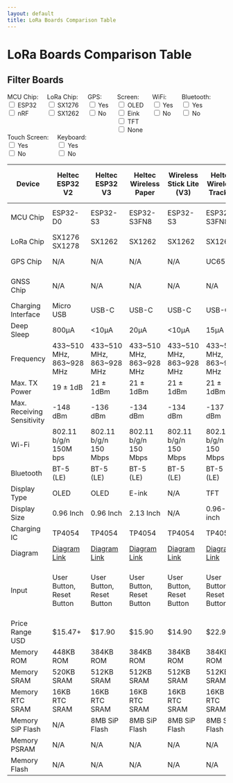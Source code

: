 ```yaml
---
layout: default
title: LoRa Boards Comparison Table
---
```


# LoRa Boards Comparison Table

## Filter Boards

<div style="display: flex; flex-wrap: wrap;">
  <div style="margin-right: 20px;">
    <label>MCU Chip:</label>
    <div>
      <input type="checkbox" class="mcuFilter" value="ESP32"> ESP32<br>
      <input type="checkbox" class="mcuFilter" value="nRF"> nRF<br>
    </div>
  </div>
  <div style="margin-right: 20px;">
    <label>LoRa Chip:</label>
    <div>
      <input type="checkbox" class="loraFilter" value="SX1276"> SX1276<br>
      <input type="checkbox" class="loraFilter" value="SX1262"> SX1262<br>
    </div>
  </div>
  <div style="margin-right: 20px;">
    <label>GPS:</label>
    <div>
      <input type="checkbox" class="gpsFilter" value="Yes"> Yes<br>
      <input type="checkbox" class="gpsFilter" value="No"> No<br>
    </div>
  </div>
  <div style="margin-right: 20px;">
    <label>Screen:</label>
    <div>
      <input type="checkbox" class="screenFilter" value="OLED"> OLED<br>
      <input type="checkbox" class="screenFilter" value="Eink"> Eink<br>
      <input type="checkbox" class="screenFilter" value="TFT"> TFT<br>
      <input type="checkbox" class="screenFilter" value="None"> None<br>
    </div>
  </div>
  <div style="margin-right: 20px;">
    <label>WiFi:</label>
    <div>
      <input type="checkbox" class="wifiFilter" value="Yes"> Yes<br>
      <input type="checkbox" class="wifiFilter" value="No"> No<br>
    </div>
  </div>
  <div style="margin-right: 20px;">
    <label>Bluetooth:</label>
    <div>
      <input type="checkbox" class="bluetoothFilter" value="Yes"> Yes<br>
      <input type="checkbox" class="bluetoothFilter" value="No"> No<br>
    </div>
  </div>
  <div style="margin-right: 20px;">
    <label>Touch Screen:</label>
    <div>
      <input type="checkbox" class="touchFilter" value="Yes"> Yes<br>
      <input type="checkbox" class="touchFilter" value="No"> No<br>
    </div>
  </div>
  <div style="margin-right: 20px;">
    <label>Keyboard:</label>
    <div>
      <input type="checkbox" class="keyboardFilter" value="Yes"> Yes<br>
      <input type="checkbox" class="keyboardFilter" value="No"> No<br>
    </div>
  </div>
</div>

<div style="overflow-x: auto;">
  <table id="comparisonTable">
    <thead>
      <tr>
        <th>Device</th>
        <th>Heltec ESP32 V2</th>
        <th>Heltec ESP32 V3</th>
        <th>Heltec Wireless Paper</th>
        <th>Wireless Stick Lite (V3)</th>
        <th>Heltec Wireless Tracker</th>
        <th>Heltec Capsule Sensor V3</th>
        <th>Heltec Vision Master E213</th>
        <th>Heltec Vision Master E290</th>
        <th>RAK19007 RAK4631</th>        
        <th>T-Deck</th>
        <th>T-Echo</th>
        <th>T-Beam</th>
        <th>T-Beam Supreme</th>        
        <th>T3-S3</th>   
      </tr>
    </thead>
    <tbody>
      <tr>
        <td>MCU Chip</td>
        <td data-mcu="ESP32" data-lora="SX1276" data-gps="No" data-screen="OLED" data-wifi="Yes" data-bluetooth="Yes" data-touch="No" data-keyboard="No">ESP32-D0</td><!--Heltec V2-->
        <td data-mcu="ESP32" data-lora="SX1262" data-gps="No" data-screen="OLED" data-wifi="Yes" data-bluetooth="Yes" data-touch="No" data-keyboard="No">ESP32-S3</td><!--Heltec V3-->
        <td data-mcu="ESP32" data-lora="SX1262" data-gps="No" data-screen="Eink" data-wifi="Yes" data-bluetooth="Yes" data-touch="No" data-keyboard="No">ESP32-S3FN8</td><!--Wireless Paper-->
        <td data-mcu="ESP32" data-lora="SX1262" data-gps="No" data-screen="None" data-wifi="Yes" data-bluetooth="Yes" data-touch="No" data-keyboard="No">ESP32-S3</td><!--Wireless Stick Lite-->
        <td data-mcu="ESP32" data-lora="SX1262" data-gps="Yes" data-screen="TFT" data-wifi="Yes" data-bluetooth="Yes" data-touch="No" data-keyboard="No">ESP32-S3FN8</td><!--Wireless Tracker-->
        <td data-mcu="ESP32" data-lora="SX1262" data-gps="Yes" data-screen="None" data-wifi="Yes" data-bluetooth="Yes" data-touch="No" data-keyboard="No">ESP32-S3FN8</td><!--Capsule Sensor V3-->
        <td data-mcu="ESP32" data-lora="SX1262" data-gps="No" data-screen="Eink" data-wifi="Yes" data-bluetooth="Yes" data-touch="No" data-keyboard="No">ESP32-S3R8</td><!--Vision Master E213-->
        <td data-mcu="ESP32" data-lora="SX1262" data-gps="No" data-screen="Eink" data-wifi="Yes" data-bluetooth="Yes" data-touch="No" data-keyboard="No">ESP32-S3R8</td><!--Vision Master E290-->
        <td data-mcu="nRF" data-lora="SX1262" data-gps="No" data-screen="None" data-wifi="No" data-bluetooth="Yes" data-touch="No" data-keyboard="No">NRF52840</td><!--RAKRAK19007-->
        <td data-mcu="ESP32" data-lora="SX1262" data-gps="No" data-screen="LCD" data-wifi="Yes" data-bluetooth="Yes" data-touch="Yes" data-keyboard="Yes">ESP32-S3</td><!--T-Deck-->
        <td data-mcu="nRF" data-lora="SX1262" data-gps="Yes" data-screen="Eink" data-wifi="No" data-bluetooth="Yes" data-touch="No" data-keyboard="No">NRF52840</td><!--T-Echo-->
        <td data-mcu="ESP32" data-lora="SX1276" data-gps="Yes" data-screen="OLED" data-wifi="Yes" data-bluetooth="Yes" data-touch="No" data-keyboard="No">ESP32-D0WDQ6-V3</td><!--T-Beam-->        
        <td data-mcu="ESP32" data-lora="SX1262" data-gps="Yes" data-screen="OLED" data-wifi="Yes" data-bluetooth="Yes" data-touch="No" data-keyboard="No">ESP32-S3FN8</td><!--T-Beam Supreme-->
        <td data-mcu="ESP32" data-lora="SX1262" data-gps="No" data-screen="OLED" data-wifi="Yes" data-bluetooth="Yes" data-touch="No" data-keyboard="No">ESP32-S3FH4R2</td><!--T3-S3-->  
      </tr>
      <tr>
        <td>LoRa Chip</td>
        <td>SX1276 SX1278</td><!--Heltec V2-->
        <td>SX1262</td><!--Heltec V3-->
        <td>SX1262</td><!--Wireless Paper-->
        <td>SX1262</td><!--Wireless Stick Lite-->
        <td>SX1262</td><!--Wireless Tracker-->
        <td>SX1262</td><!--Capsule Sensor V3-->
        <td>SX1262</td><!--Vision Master E213-->
        <td>SX1262</td><!--Vision Master E290-->
        <td>SX1262</td><!--RAKRAK19007-->
        <td>SX1262</td><!--T-Deck-->
        <td>SX1262</td><!--T-Echo-->
        <td>SX1276 SX1278</td><!--T-Beam-->
        <td>SX1262</td><!--T-Beam-Supreme-->
        <td>SX1262</td><!--T3-S3-->
      </tr>
      <tr>
        <td>GPS Chip</td>
        <td>N/A</td><!--Heltec V2-->
        <td>N/A</td><!--Heltec V3-->
        <td>N/A</td><!--Wireless Paper-->
        <td>N/A</td><!--Wireless Stick Lite-->
        <td>UC6580</td><!--Wireless Tracker-->
        <td>N/A</td><!--Capsule Sensor V3-->
        <td>N/A</td><!--Vision Master E213-->
        <td>N/A</td><!--Vision Master E290-->
        <td>N/A</td><!--RAKRAK19007-->
        <td>N/A</td><!--T-Deck-->
        <td>N/A</td><!--T-Echo-->
        <td>NEO-6M/M8N</td><!--T-Beam-->
        <td>N/A</td><!--T-Beam-Supreme-->         
        <td>N/A</td><!--T3-S3-->                
      </tr>
      <tr>
        <td>GNSS Chip</td>
        <td>N/A</td><!--Heltec V2-->
        <td>N/A</td><!--Heltec V3-->
        <td>N/A</td><!--Wireless Paper-->
        <td>N/A</td><!--Wireless Stick Lite-->
        <td>N/A</td><!--Wireless Tracker-->
        <td>L76k</td><!--Capsule Sensor V3-->
        <td>N/A</td><!--Vision Master E213-->
        <td>N/A</td><!--Vision Master E290-->
        <td>N/A</td><!--RAKRAK19007-->        
        <td>N/A</td><!--T-Deck-->
        <td>L76k</td><!--T-Echo-->
        <td>N/A</td><!--T-Beam-->      
        <td>L76k/ MAX-M10S</td><!--T-Beam-Supreme-->            
        <td>N/A</td><!--T3-S3-->                
      </tr>
      <tr>
        <td>Charging Interface</td>
        <td>Micro USB</td><!--Heltec V2-->
        <td>USB-C</td><!--Heltec V3-->
        <td>USB-C</td><!--Wireless Paper-->
        <td>USB-C</td><!--Wireless Stick Lite-->
        <td>USB-C</td><!--Wireless Tracker-->
        <td>Wireless Boot</td><!--Capsule Sensor V3-->
        <td>USB-C</td><!--Vision Master E213-->
        <td>USB-C</td><!--Vision Master E290-->
        <td>USB-C</td><!--RAKRAK19007-->        
        <td>USB-C</td><!--T-Deck-->
        <td>USB-C</td><!--T-Echo-->
        <td>Micro USB</td><!--T-Beam-->
        <td>USB-C</td><!--T-Beam-Supreme-->            
        <td>USB-C</td><!--T3-S3-->
      </tr>
      <tr>
        <td>Deep Sleep</td>
        <td>800μA</td><!--Heltec V2-->
        <td>&lt;10μA</td><!--Heltec V3-->
        <td>20μA</td><!--Wireless Paper-->
        <td>&lt;10μA</td><!--Wireless Stick Lite-->
        <td>15μA</td><!--Wireless Tracker-->
        <td>25μA</td><!--Capsule Sensor V3-->
        <td>18μA</td><!--Vision Master E213-->
        <td>20μA</td><!--Vision Master E290-->
        <td>2μA</td><!--RAKRAK19007-->        
        <td>N/A</td><!--T-Deck-->
        <td>0.25 mA</td><!--T-Echo-->
        <td>?</td><!--T-Beam-->
        <td>?</td><!--T-Beam-Supreme-->            
        <td>?</td><!--T3-S3-->                
      </tr>
      <tr>
        <td>Frequency</td>
        <td>433~510 MHz, 863~928 MHz</td><!--Heltec V2-->
        <td>433~510 MHz, 863~928 MHz</td><!--Heltec V3-->
        <td>433~510 MHz, 863~928 MHz</td><!--Wireless Paper-->
        <td>433~510 MHz, 863~928 MHz</td><!--Wireless Stick Lite-->
        <td>433~510 MHz, 863~928 MHz</td><!--Wireless Tracker-->
        <td>433~510 MHz, 863~928 MHz</td><!--Capsule Sensor V3-->
        <td>433~510 MHz, 863~928 MHz</td><!--Vision Master E213-->
        <td>433~510 MHz, 863~928 MHz</td><!--Vision Master E290-->
        <td>433~510 MHz, 863~928 MHz</td><!--RAKRAK19007-->        
        <td>433~510 MHz, 863~928 MHz</td><!--T-Deck-->
        <td>433~510 MHz, 863~928 MHz</td><!--T-Echo-->
        <td>433~510 MHz, 863~928 MHz</td><!--T-Beam-->        
        <td>433~510 MHz, 863~928 MHz</td><!--T-Beam-Supreme-->      
        <td>433~510 MHz, 863~928 MHz</td><!--T3-S3-->                
      </tr>
      <tr>
        <td>Max. TX Power</td>
        <td>19 ± 1dB</td><!--Heltec V2-->
        <td>21 ± 1dBm</td><!--Heltec V3-->
        <td>21 ± 1dBm</td><!--Wireless Paper-->
        <td>21 ± 1dBm</td><!--Wireless Stick Lite-->
        <td>21 ± 1dBm</td><!--Wireless Tracker-->
        <td>21 ± 1dBm</td><!--Capsule Sensor V3-->
        <td>21 ± 1dBm</td><!--Vision Master E213-->
        <td>21 ± 1dBm</td><!--Vision Master E290-->
        <td>22 ± 1dBm</td><!--RAKRAK19007-->
        <td>22 ± 1dBm</td><!--T-Deck-->
        <td>22 ± 1dBm</td><!--T-Echo-->
        <td>22 ± 1dBm</td><!--T-Beam-->        
        <td>22 ± 1dBm</td><!--T-Beam-Supreme-->         
        <td>22 ± 1dBm</td><!--T3-S3-->                
      </tr>
      <tr>
        <td>Max. Receiving Sensitivity</td>
        <td>-148 dBm</td><!--Heltec V2-->
        <td>-136 dBm</td><!--Heltec V3-->
        <td>-134 dBm</td><!--Wireless Paper-->
        <td>-134 dBm</td><!--Wireless Stick Lite-->
        <td>-137 dBm</td><!--Wireless Tracker-->
        <td>-135 dBm</td><!--Capsule Sensor V3-->
        <td>-136 dBm</td><!--Vision Master E213-->
        <td>-136 dBm</td><!--Vision Master E290-->    
        <td>-136 dBm</td><!--RAKRAK19007-->        
        <td>-136 dBm</td><!--T-Deck-->
        <td>-136 dBm</td><!--T-Echo-->     
        <td>-148 dBm</td><!--T-Beam-->
        <td>-136 dBm</td><!--T-Beam-Supreme-->            
        <td>-136 dBm</td><!--T3-S3-->                
      </tr>
      <tr>
        <td>Wi-Fi</td>
        <td>802.11 b/g/n 150M bps</td><!--Heltec V2-->
        <td>802.11 b/g/n 150 Mbps</td><!--Heltec V3-->
        <td>802.11 b/g/n 150 Mbps</td><!--Wireless Paper-->
        <td>802.11 b/g/n 150 Mbps</td><!--Wireless Stick Lite-->
        <td>802.11 b/g/n 150 Mbps</td><!--Wireless Tracker-->
        <td>802.11 b/g/n 150 Mbps</td><!--Capsule Sensor V3-->
        <td>802.11 b/g/n 150 Mbps</td><!--Vision Master E213-->
        <td>802.11 b/g/n 150 Mbps</td><!--Vision Master E290-->
        <td>N/A</td><!--RAKRAK19007-->        
        <td>802.11 b/g/n 150 Mbps</td><!--T-Deck-->
        <td>N/A</td><!--T-Echo-->
        <td>802.11 b/g/n 150 Mbps</td><!--T-Beam-->   
        <td>802.11 b/g/n 150 Mbps</td><!--T-Beam-Supreme-->            
        <td>802.11 b/g/n 150 Mbps</td><!--T3-S3-->                
      </tr>
      <tr>
        <td>Bluetooth</td>
        <td>BT-5 (LE)</td><!--Heltec V2-->
        <td>BT-5 (LE)</td><!--Heltec V3-->
        <td>BT-5 (LE)</td><!--Wireless Paper-->
        <td>BT-5 (LE)</td><!--Wireless Stick Lite-->
        <td>BT-5 (LE)</td><!--Wireless Tracker-->
        <td>BT-5 (LE)</td><!--Capsule Sensor V3-->
        <td>BT-5 (LE)</td><!--Vision Master E213-->
        <td>BT-5 (LE)</td><!--Vision Master E290-->
        <td>BT-5 (LE)</td><!--RAKRAK19007-->        
        <td>BT-5 (LE)</td><!--T-Deck-->
        <td>BT-5 (LE)</td><!--T-Echo-->
        <td>BT-4.2 (LE)</td><!--T-Beam-->        
        <td>BT-5 (LE)</td><!--T-Beam-Supreme-->            
        <td>BT-5 (LE)</td><!--T3-S3-->                
      </tr>
      <tr>
        <td>Display Type</td>
        <td>OLED</td><!--Heltec V2-->
        <td>OLED</td><!--Heltec V3-->
        <td>E-ink</td><!--Wireless Paper-->
        <td>N/A</td><!--Wireless Stick Lite-->
        <td>TFT</td><!--Wireless Tracker-->
        <td>N/A</td><!--Capsule Sensor V3-->
        <td>E-ink</td><!--Vision Master E213-->
        <td>E-ink</td><!--Vision Master E290-->
        <td>N/A</td><!--RAKRAK19007-->      
        <td>LCD</td><!--T-Deck-->
        <td>E-ink</td><!--T-Echo-->
        <td>OLED</td><!--T-Beam--> 
        <td>OLED</td><!--T-Beam-Supreme-->            
        <td>OLED</td><!--T3-S3-->                
      </tr>
      <tr>
        <td>Display Size</td>
        <td>0.96 Inch</td><!--Heltec V2-->
        <td>0.96 Inch</td><!--Heltec V3-->
        <td>2.13 Inch</td><!--Wireless Paper-->
        <td>N/A</td><!--Wireless Stick Lite-->
        <td>0.96-inch</td><!--Wireless Tracker-->
        <td>N/A</td><!--Capsule Sensor V3-->
        <td>2.13 Inch</td><!--Vision Master E213-->
        <td>2.9 Inch</td><!--Vision Master E290-->
        <td>N/A</td><!--RAKRAK19007-->        
        <td>2.8 Inch</td><!--T-Deck-->
        <td>1.54 Inch</td><!--T-Echo-->
        <td>0.96 Inch</td><!--T-Beam-->      
        <td>1.3 Inch</td><!--T-Beam-Supreme-->            
        <td>0.96 Inch</td><!--T3-S3-->                
      </tr>
      <tr>
        <td>Charging IC</td>
        <td>TP4054</td><!--Heltec V2-->
        <td>TP4054</td><!--Heltec V3-->
        <td>TP4054</td><!--Wireless Paper-->
        <td>TP4054</td><!--Wireless Stick Lite-->
        <td>TP4054</td><!--Wireless Tracker-->
        <td>TP4054</td><!--Capsule Sensor V3-->
        <td>TP4054</td><!--Vision Master E213-->
        <td>TP4054</td><!--Vision Master E290-->
        <td>TP4054</td><!--RAKRAK19007-->        
        <td>TP4054</td><!--T-Deck-->
        <td>TP4054</td><!--T-Echo-->
        <td>AXP192</td><!--T-Beam-->            
        <td>AXP2101</td><!--T-Beam-Supreme-->            
        <td>TP4054</td><!--T3-S3-->
      </tr>
      <tr>
        <td>Diagram</td>
        <td><a href="https://resource.heltec.cn/download/WiFi_LoRa_32/V2.1/WIFI_LoRa_32_V2.1(868-915).PDF">Diagram Link</a></td><!--Heltec V2-->
        <td><a href="https://resource.heltec.cn/download/WiFi_LoRa_32_V3/HTIT-WB32LA(F)_V3.1_Schematic_Diagram.pdf">Diagram Link</a></td><!--Heltec V3-->
        <td><a href="https://resource.heltec.cn/download/Wireless_Paper/Wireless_Paper_V0.4_Schematic_Diagram.pdf">Diagram Link</a></td><!--Wireless Paper-->
        <td><a href="https://resource.heltec.cn/download/Wireless_Stick_Lite_V3/HTIT-WSL_V3_Schematic_Diagram.pdf">Diagram Link</a></td><!--Wireless Stick Lite-->
        <td><a href="https://resource.heltec.cn/download/Wireless_Tracker/Wireless_Tacker1.1/HTIT-Tracker_V0.5.pdf">Diagram Link</a></td><!--Wireless Tracker-->
        <td><a href="https://resource.heltec.cn/download/Heltec%20Capsule%20Sensor%20V3/Capsule_Main_Esp32_Schematic_Diagram.pdf">Diagram Link</a></td><!--Capsule Sensor V3-->
        <td><a href="https://resource.heltec.cn/download/HT-VME213/HT-VME213%20Schematic%20Diagram.pdf">Diagram Link</a></td><!--Vision Master E213-->
        <td><a href="https://resource.heltec.cn/download/HT-VME290/HT-VME290%20Schematic_Diagram.pdf">Diagram Link</a></td><!--Vision Master E290-->     
        <td><a href="https://docs.rakwireless.com/Product-Categories/WisBlock/RAK4631/Datasheet/#hardware">Diagram Link</a></td><!--RAKRAK19007-->        
        <td><a href="https://github.com/Xinyuan-LilyGO/T-Deck/blob/master/schematic/schematic.pdf">Diagram Link</a></td><!--T-Deck-->
        <td><a href="https://github.com/Xinyuan-LilyGO/T-Echo/blob/main/T-Echo_Schematic.pdf">Diagram Link</a></td><!--T-Echo-->
        <td><a href="https://github.com/Xinyuan-LilyGO/LilyGo-LoRa-Series/blob/master/schematic/LilyGo_TBeam_V1.2.pdf">Diagram Link</a></td><!--T-Beam-->         
        <td><a href="https://github.com/Xinyuan-LilyGO/LilyGo-LoRa-Series/blob/master/schematic/LilyGo_T-BeamS3Supreme.pdf">Diagram Link</a></td><!--T-Beam-Supreme-->         
        <td><a href="https://github.com/Xinyuan-LilyGO/LilyGo-LoRa-Series/blob/master/schematic/T3_S3_V1.2.pdf">Diagram Link</a></td><!--T3-S3-->                
      </tr>
      <tr>
        <td>Input</td>
        <td>User Button, Reset Button</td><!--Heltec V2-->
        <td>User Button, Reset Button</td><!--Heltec V3-->
        <td>User Button, Reset Button</td><!--Wireless Paper-->
        <td>User Button, Reset Button</td><!--Wireless Stick Lite-->
        <td>User Button, Reset Button</td><!--Wireless Tracker-->
        <td>User Button, Reset Button</td><!--Capsule Sensor V3-->
        <td>User Button, Reset Button, 3rd Button</td><!--Vision Master E213-->
        <td>User Button, Reset Button, 3rd Button</td><!--Vision Master E290-->
        <td>Reset Button</td><!--RAKRAK19007-->        
        <td>Touch Screen, Keyboard, trackball, Reset Button</td><!--T-Deck-->
        <td>User Button, Reset Button, Touch Button</td><!--T-Echo-->
        <td>User Button, Reset Button, Power Button</td><!--T-Beam-->        
        <td>User Button, Reset Button, Power Button</td><!--T-Beam-Supreme-->            
        <td>User Button, Reset Button</td><!--T3-S3-->                
      </tr>
      <tr>
        <td>Price Range USD</td>
        <td>$15.47+</td><!--Heltec V2-->
        <td>$17.90</td><!--Heltec V3-->
        <td>$15.90</td><!--Wireless Paper-->
        <td>$14.90</td><!--Wireless Stick Lite-->
        <td>$22.90</td><!--Wireless Tracker-->
        <td>$25.99</td><!--Capsule Sensor V3-->
        <td>$19.90</td><!--Vision Master E213-->
        <td>$20.90</td><!--Vision Master E290-->
        <td>$36.97</td><!--RAKRAK19007-->
        <td>$52.66</td><!--T-Deck-->
        <td>$54.41</td><!--T-Echo-->
        <td>$32.80</td><!--T-Beam-->        
        <td>$44.17/ $70.17</td><!--T-Beam-Supreme-->            
        <td>$17.58</td><!--T3-S3-->                
      </tr>
        <td>Memory ROM</td>
        <td>448KB ROM</td><!--Heltec V2-->
        <td>384KB ROM</td><!--Heltec V3-->
        <td>384KB ROM</td><!--Wireless Paper-->
        <td>384KB ROM</td><!--Wireless Stick Lite-->
        <td>384KB ROM</td><!--Wireless Tracker-->
        <td>384KB ROM</td><!--Capsule Sensor V3-->
        <td>384KB ROM</td><!--Vision Master E213-->
        <td>384KB ROM</td><!--Vision Master E290-->         
        <td>?</td><!--RAKRAK19007-->
        <td>384KB ROM</td><!--T-Deck-->      
        <td>?</td><!--T-Echo-->
        <td>384KB ROM</td><!--T-Beam-->        
        <td>384KB ROM</td><!--T-Beam-Supreme-->            
        <td>384KB ROM</td><!--T3-S3-->            
      </tr>
      <tr>
        <td>Memory SRAM</td>
        <td>520KB SRAM</td><!--Heltec V2-->
        <td>512KB SRAM</td><!--Heltec V3-->
        <td>512KB SRAM</td><!--Wireless Paper-->
        <td>512KB SRAM</td><!--Wireless Stick Lite-->
        <td>512KB SRAM</td><!--Wireless Tracker-->
        <td>512KB SRAM</td><!--Capsule Sensor V3-->
        <td>512KB SRAM</td><!--Vision Master E213-->
        <td>512KB SRAM</td><!--Vision Master E290-->         
        <td>?</td><!--RAKRAK19007-->
        <td>512KB SRAM</td><!--T-Deck-->      
        <td>?</td><!--T-Echo-->
        <td>512KB SRAM</td><!--T-Beam-->        
        <td>512KB SRAM</td><!--T-Beam-Supreme-->            
        <td>512KB SRAM</td><!--T3-S3-->          
      </tr>      
      <tr>
        <td>Memory RTC SRAM</td>
        <td>16KB RTC SRAM</td><!--Heltec V2-->
        <td>16KB RTC SRAM</td><!--Heltec V3-->
        <td>16KB RTC SRAM</td><!--Wireless Paper-->
        <td>16KB RTC SRAM</td><!--Wireless Stick Lite-->
        <td>16KB RTC SRAM</td><!--Wireless Tracker-->
        <td>16KB RTC SRAM</td><!--Capsule Sensor V3-->
        <td>16KB RTC SRAM</td><!--Vision Master E213-->
        <td>16KB RTC SRAM</td><!--Vision Master E290-->         
        <td>?</td><!--RAKRAK19007-->
        <td>16KB RTC SRAM</td><!--T-Deck-->
        <td>?</td><!--T-Echo-->
        <td>16KB RTC SRAM</td><!--T-Beam-->
        <td>16KB RTC SRAM</td><!--T-Beam-Supreme-->
        <td>16KB RTC SRAM</td><!--T3-S3-->
      </tr>      
      <tr>
        <td>Memory SiP Flash</td>
        <td>N/A</td><!--Heltec V2-->
        <td>8MB SiP Flash</td><!--Heltec V3-->
        <td>8MB SiP Flash</td><!--Wireless Paper-->
        <td>8MB SiP Flash</td><!--Wireless Stick Lite-->
        <td>8MB SiP Flash</td><!--Wireless Tracker-->
        <td>8MB SiP Flash</td><!--Capsule Sensor V3-->
        <td>8MB SiP Flash</td><!--Vision Master E213-->
        <td>8MB SiP Flash</td><!--Vision Master E290-->         
        <td>?</td><!--RAKRAK19007-->
        <td>N/A</td><!--T-Deck-->      
        <td>?</td><!--T-Echo-->
        <td></td><!--T-Beam-->        
        <td></td><!--T-Beam-Supreme-->            
        <td></td><!--T3-S3-->          
      </tr>     
      <tr>
        <td>Memory PSRAM</td>
        <td>N/A</td><!--Heltec V2-->
        <td>N/A</td><!--Heltec V3-->
        <td>N/A</td><!--Wireless Paper-->
        <td>N/A</td><!--Wireless Stick Lite-->
        <td>N/A</td><!--Wireless Tracker-->
        <td>N/A</td><!--Capsule Sensor V3-->
        <td>8MB PSRAM</td><!--Vision Master E213-->
        <td>8MB PSRAM</td><!--Vision Master E290-->         
        <td>N/A</td><!--RAKRAK19007-->
        <td>8MB PSRAM</td><!--T-Deck-->      
        <td>N/A</td><!--T-Echo-->
        <td></td><!--T-Beam-->        
        <td></td><!--T-Beam-Supreme-->            
        <td></td><!--T3-S3-->
      </tr>           
      <tr>
        <td>Memory Flash</td>
        <td>N/A</td><!--Heltec V2-->
        <td>N/A</td><!--Heltec V3-->
        <td>N/A</td><!--Wireless Paper-->
        <td>N/A</td><!--Wireless Stick Lite-->
        <td>N/A</td><!--Wireless Tracker-->
        <td>N/A</td><!--Capsule Sensor V3-->
        <td>16MB Flash</td><!--Vision Master E213-->
        <td>16MB Flash</td><!--Vision Master E290-->         
        <td>1MB Flash</td><!--RAKRAK19007-->
        <td>16MB Flash</td><!--T-Deck-->      
        <td>1MB Flash</td><!--T-Echo-->
        <td></td><!--T-Beam-->        
        <td></td><!--T-Beam-Supreme-->            
        <td></td><!--T3-S3-->                  
      </tr>                       
    </tbody>
  </table>
</div>

<script>
document.querySelectorAll('.mcuFilter, .loraFilter, .gpsFilter, .screenFilter, .wifiFilter, .bluetoothFilter, .touchFilter, .keyboardFilter').forEach(filter => {
  filter.addEventListener('change', filterTable);
});

function filterTable() {
  const mcuFilters = Array.from(document.querySelectorAll('.mcuFilter:checked')).map(cb => cb.value);
  const loraFilters = Array.from(document.querySelectorAll('.loraFilter:checked')).map(cb => cb.value);
  const gpsFilters = Array.from(document.querySelectorAll('.gpsFilter:checked')).map(cb => cb.value);
  const screenFilters = Array.from(document.querySelectorAll('.screenFilter:checked')).map(cb => cb.value);
  const wifiFilters = Array.from(document.querySelectorAll('.wifiFilter:checked')).map(cb => cb.value);
  const bluetoothFilters = Array.from(document.querySelectorAll('.bluetoothFilter:checked')).map(cb => cb.value);
  const touchFilters = Array.from(document.querySelectorAll('.touchFilter:checked')).map(cb => cb.value);
  const keyboardFilters = Array.from(document.querySelectorAll('.keyboardFilter:checked')).map(cb => cb.value);

  const columns = document.querySelectorAll('#comparisonTable thead th');
  const rows = document.querySelectorAll('#comparisonTable tbody tr');

  function shouldDisplayColumn(columnIndex) {
    const mcuCell = rows[0].children[columnIndex];
    const loraCell = rows[1].children[columnIndex];
    const gpsCell = rows[2].children[columnIndex];

    const mcuMatch = mcuFilters.length === 0 || mcuFilters.some(filter => mcuCell.getAttribute('data-mcu').includes(filter));
    const loraMatch = loraFilters.length === 0 || loraFilters.some(filter => loraCell.textContent.includes(filter));
    const gpsMatch = gpsFilters.length === 0 || (gpsFilters.includes('Yes') && (gpsCell.textContent !== 'N/A' || mcuCell.getAttribute('data-gps') === 'Yes')) || (gpsFilters.includes('No') && gpsCell.textContent === 'N/A');
    const screenMatch = screenFilters.length === 0 || screenFilters.includes(mcuCell.getAttribute('data-screen'));
    const wifiMatch = wifiFilters.length === 0 || wifiFilters.includes(mcuCell.getAttribute('data-wifi'));
    const bluetoothMatch = bluetoothFilters.length === 0 || bluetoothFilters.includes(mcuCell.getAttribute('data-bluetooth'));
    const touchMatch = touchFilters.length === 0 || touchFilters.includes(mcuCell.getAttribute('data-touch'));
    const keyboardMatch = keyboardFilters.length === 0 || keyboardFilters.includes(mcuCell.getAttribute('data-keyboard'));

    return mcuMatch && loraMatch && gpsMatch && screenMatch && wifiMatch && bluetoothMatch && touchMatch && keyboardMatch;
  }

  columns.forEach((column, index) => {
    if (index === 0) return;
    const display = shouldDisplayColumn(index) ? '' : 'none';
    column.style.display = display;
    rows.forEach(row => {
      row.children[index].style.display = display;
    });
  });
}
</script>
